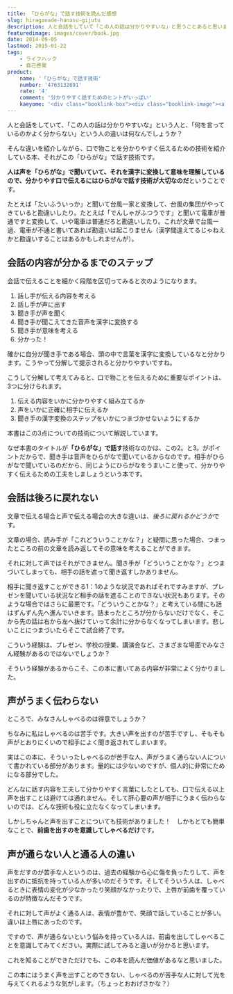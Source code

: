 ```yaml
---
title: 「ひらがな」で話す技術を読んだ感想
slug: hiraganade-hanasu-gijutu
description: 人と会話をしていて「この人の話は分かりやすいな」と思うことあると思います。分かりやすい文章と、分かりやすい言葉はまた違います。口で物事を伝える機会が多い人、例えばプレゼンを頻繁に行う人は読んでみるといい本かもしれません。
featuredimage: images/cover/book.jpg
date: 2014-09-05
lastmod: 2015-01-22
tags: 
    - ライフハック
    - 自己啓発
product:
    name: '「ひらがな」で話す技術'
    number: '4763132091'
    rate: '4'
    comment: '分かりやすく話すためのヒントがいっぱい'
    kaeyome: '<div class="booklink-box"><div class="booklink-image"><a href="https://www.amazon.co.jp/exec/obidos/asin/4763132091/illusionspace-22/" rel="nofollow" target="_blank"><img src="https://ecx.images-amazon.com/images/I/410GY1d3%2BTL._SL160_.jpg" style="border: none;" /></a></div><div class="booklink-info"><div class="booklink-name"><a href="https://www.amazon.co.jp/exec/obidos/asin/4763132091/illusionspace-22/" rel="nofollow" target="_blank">「ひらがな」で話す技術</a><div class="booklink-powered-date">posted with <a href="https://yomereba.com" rel="nofollow" target="_blank">ヨメレバ</a></div></div><div class="booklink-detail">西任暁子 サンマーク出版 2012-04-17    </div><div class="booklink-link2"><div class="shoplinkamazon"><a href="https://www.amazon.co.jp/exec/obidos/asin/4763132091/illusionspace-22/" rel="nofollow" target="_blank" title="アマゾン" >Amazonで購入</a></div><div class="shoplinkrakuten"><a href="https://hb.afl.rakuten.co.jp/hgc/11acbc01.369b1bf6.11acbc02.cabf9fe9/?pc=http%3A%2F%2Fbooks.rakuten.co.jp%2Frb%2F11657679%2F%3Fscid%3Daf_ich_link_urltxt%26m%3Dhttp%3A%2F%2Fm.rakuten.co.jp%2Fev%2Fbook%2F" rel="nofollow" target="_blank" title="楽天ブックス" >楽天ブックスで購入</a></div>                  	  	  	  	</div></div><div class="booklink-footer"></div></div>'
---
```


人と会話をしていて、「この人の話は分かりやすいな」という人と、「何を言っているのかよく分からない」という人の違いは何なんでしょうか？

そんな違いを紹介しながら、口で物ことを分かりやすく伝えるための技術を紹介している本、それがこの「ひらがな」で話す技術です。

<strong>人は声を「ひらがな」で聞いていて、それを漢字に変換して意味を理解しているので、分かりやす口で伝えるにはひらがなで話す技術が大切なのだ</strong>ということです。

たとえば「たいふういっか」と聞いて台風一家と変換して、台風の集団がやってきていると勘違いしたり。たとえば「でんしゃがふつうです」と聞いて電車が普通ですと変換して、いや電車は普通だろと勘違いしたり。これが文章で台風一過、電車が不通と書いてあれば勘違いは起こりません（漢字間違えてるじゃねえかと勘違いすることはあるかもしれませんが）。

## 会話の内容が分かるまでのステップ

会話で伝えることを細かく段階を区切ってみると次のようになります。

<ol>
<li>話し手が伝える内容を考える</li>
<li>話し手が声に出す</li>
<li>聞き手が声を聞く</li>
<li>聞き手が聞こえてきた音声を漢字に変換する</li>
<li>聞き手が意味を考える</li>
<li>分かった！</li>
</ol>

確かに自分が聞き手である場合、頭の中で言葉を漢字に変換しているなと分かります。こうやって分解して提示されると分かりやすいですね。

こうして分解して考えてみると、口で物ことを伝えるために重要なポイントは、3つに分けられます。

<ol>
<li>伝える内容をいかに分かりやすく組み立てるか</li>
<li>声をいかに正確に相手に伝えるか</li>
<li>聞き手の漢字変換のステップをいかにつまづかせないようにするか</li>
</ol>

本書はこの3点についての技術について解説しています。

なぜ本書のタイトルが<strong>「ひらがな」で話す</strong>技術なのかは、この2。と3。がポイントだからで、聞き手は音声をひらがなで聞いているからなのです。相手がひらがなで聞いているのだから、同じようにひらがなをうまいこと使って、分かりやすく伝えるための工夫をしましょうという本です。


## 会話は後ろに戻れない


文章で伝える場合と声で伝える場合の大きな違いは、<em>後ろに戻れるかどうか</em>です。

文章の場合、読み手が「これどういうことかな？」と疑問に思った場合、つまったところの前の文章を読み返してその意味を考えることができます。

それに対して声ではそれができません。聞き手が「どういうことかな？」とつまづいてしまっても、相手の話を遮って聞き返すしかありません。

相手に聞き返すことができる1：1のような状況であればそれですみますが、プレゼンを聞いている状況など相手の話を遮ることのできない状況もあります。そのような場合ではさらに最悪です。「どういうことかな？」と考えている間にも話はずんずん先へ進んでいきます。詰まったところが分からないだけでなく、そこから先の話は右から左へ抜けていって余計に分からなくなってしまいます。悲しいことにつまづいたらそこで試合終了です。

こういう経験は、プレゼン、学校の授業、講演会など、さまざまな場面でみなさん経験があるのではないでしょうか？

そういう経験があるからこそ、この本に書いてある内容が非常によく分かりました。


## 声がうまく伝わらない


ところで、みなさんしゃべるのは得意でしょうか？

ちなみに私はしゃべるのは苦手です。大きい声を出すのが苦手ですし、そもそも声がとおりにくいので相手によく聞き返されてしまいます。

実はこの本に、そういったしゃべるのが苦手な人、声がうまく通らない人について書かれている部分があります。量的には少ないのですが、個人的に非常にためになる部分でした。

どんなに話す内容を工夫して分かりやすく言葉にしたとしても、口で伝える以上声を出すことは避けては通れません。そして肝心要の声が相手にうまく伝わらないのでは、どんな技術も役に立たなくなってしまいます。

しかしちゃんと声を出すことについても技術がありました！　しかもとても簡単なことで、<strong>前歯を出すのを意識してしゃべるだけ</strong>です。


## 声が通らない人と通る人の違い


声をだすのが苦手な人というのは、過去の経験から心に傷を負ったりして、声を出すのに抵抗を持っている人が多いのだそうです。そしてそういう人は、しゃべるときに表情の変化が少なかったり笑顔がなかったりで、上唇が前歯を覆っているのが特徴なんだそうです。

それに対して声がよく通る人は、表情が豊かで、笑顔で話していることが多い。違いは上唇にあったのです。

ですので、声が通らないという悩みを持っている人は、前歯を出してしゃべることを意識してみてください。実際に試してみると違いが分かると思います。

これを知ることができただけでも、この本を読んだ価値があるなと思いました。

この本にはうまく声を出すことのできない、しゃべるのが苦手な人に対して光を与えてくれるような気がします。（ちょっとおおげさかな？）
